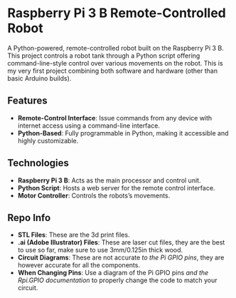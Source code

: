 # Raspberry Pi 3 B Remote-Controlled Robot

A Python-powered, remote-controlled robot built on the Raspberry Pi 3 B. This project controls a robot tank through a Python script offering command-line-style control over various movements on the robot. This is my very first project combining both software and hardware (other than basic Arduino builds).

## Features

- **Remote-Control Interface**: Issue commands from any device with internet access using a command-line interface.
- **Python-Based**: Fully programmable in Python, making it accessible and highly customizable.

## Technologies

- **Raspberry Pi 3 B**: Acts as the main processor and control unit.
- **Python Script**: Hosts a web server for the remote control interface.
- **Motor Controller**: Controls the robots’s movements.

## Repo Info

- **STL Files**: These are the 3d print files.
- **.ai (Adobe Illustrator) Files**: These are laser cut files, they are the best to use so far, make sure to use 3mm/0.125in thick wood.
- **Circuit Diagrams**: These are not accurate _to the Pi GPIO pins_, they are however accurate for all the components.
- **When Changing Pins**: Use a diagram of the Pi GPIO pins _and the Rpi.GPIO documentation_ to properly change the code to match your circuit.
